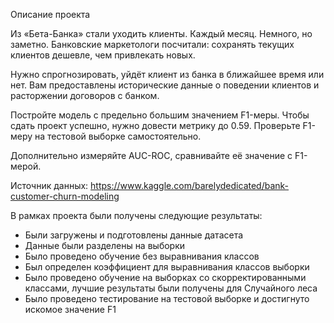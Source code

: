 Описание проекта 

Из «Бета-Банка» стали уходить клиенты. Каждый месяц. Немного, но заметно. Банковские маркетологи посчитали: сохранять текущих клиентов дешевле, чем привлекать новых.

Нужно спрогнозировать, уйдёт клиент из банка в ближайшее время или нет. Вам предоставлены исторические данные о поведении клиентов и расторжении договоров с банком.

Постройте модель с предельно большим значением F1-меры. Чтобы сдать проект успешно, нужно довести метрику до 0.59. Проверьте F1-меру на тестовой выборке самостоятельно.

Дополнительно измеряйте AUC-ROC, сравнивайте её значение с F1-мерой.

Источник данных: https://www.kaggle.com/barelydedicated/bank-customer-churn-modeling





В рамках проекта были получены следующие результаты:

- Были загружены и подготовлены данные датасета
- Данные были разделены на выборки
- Было проведено обучение без выравнивания классов
- Был определен коэффициент для выравнивания классов выборки
- Было проведено обучение на выборках со скорректированными классами, лучшие результаты были получены для Случайного леса
- Было проведено тестирование на тестовой выборке и достигнуто искомое значение F1
